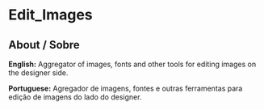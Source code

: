 <h1>Edit_Images</h1>
<h2>About / Sobre</h2>
<p>
  <strong>English:</strong> Aggregator of images, fonts and other tools for editing images on the designer side.
</p>
<p>
  <strong>Portuguese:</strong> Agregador de imagens, fontes e outras ferramentas para edição de imagens do lado do designer.
</p>
